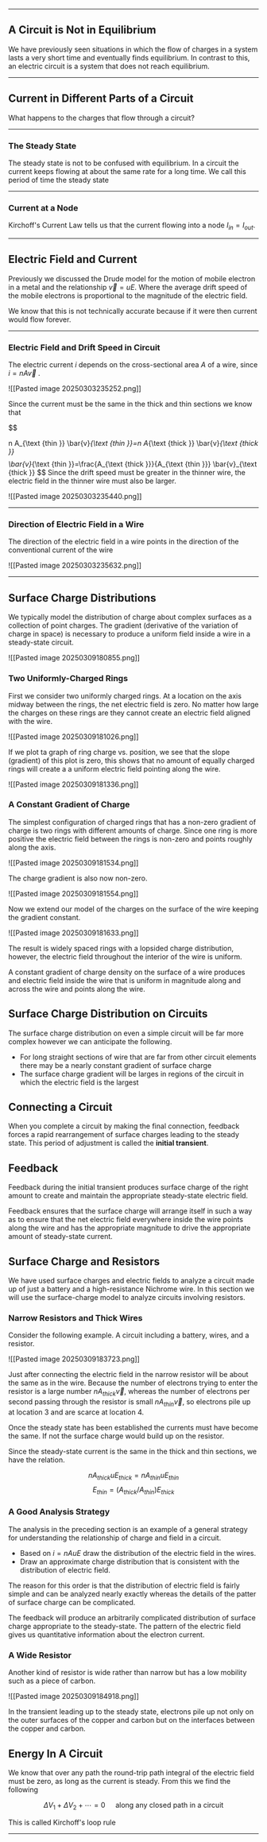 ___
## A Circuit is Not in Equilibrium
We have previously seen situations in which the flow of charges in a system lasts a very short time and eventually finds equilibrium. In contrast to this, an electric circuit is a system that does not reach equilibrium.

___
## Current in Different Parts of a Circuit
What happens to the charges that flow through a circuit? 

___
### The Steady State
The steady state is not to be confused with equilibrium. In a circuit the current keeps flowing at about the same rate for a long time. We call this period of time the steady state

___
### Current at a Node
Kirchoff's Current Law tells us that the current flowing into a node $I_{in} = I_{out}$.

___
## Electric Field and Current
Previously we discussed the Drude model for the motion of mobile electron in a metal and the relationship $\vec{v} = uE$. Where the average drift speed of the mobile electrons is proportional to the magnitude of the electric field.

We know that this is not technically accurate because if it were then current would flow forever.

___
### Electric Field and Drift Speed in Circuit
The electric current $i$ depends on the cross-sectional area $A$ of a wire, since $i = nA\vec{v}$ . 

![[Pasted image 20250303235252.png]]


Since the current must be the same in the thick and thin sections we know that

$$

n A_{\text {thin }} \bar{v}_{\text {thin }}=n A_{\text {thick }} \bar{v}_{\text {thick }} 
$$
$$
\bar{v}_{\text {thin }}=\frac{A_{\text {thick }}}{A_{\text {thin }}} \bar{v}_{\text {thick }}
$$
Since the drift speed must  be greater in the thinner wire, the electric field in the thinner wire must also be larger.

![[Pasted image 20250303235440.png]]

___
### Direction of Electric Field in a Wire
The direction of the electric field in a wire points in the direction of the conventional current of the wire

![[Pasted image 20250303235632.png]]

___
## Surface Charge Distributions
We typically model the distribution of charge about complex surfaces as a collection of point charges. The gradient (derivative of the variation of charge in space) is necessary to produce a uniform field inside a wire in a steady-state circuit.

![[Pasted image 20250309180855.png]]

### Two Uniformly-Charged Rings
First we consider two uniformly charged rings. At a location on the axis midway between the rings, the net electric field is zero. No matter how large the charges on these rings are they cannot create an electric field aligned with the wire.

![[Pasted image 20250309181026.png]]

If we plot ta graph of ring charge vs. position, we see that the slope (gradient) of this plot is zero, this shows that no amount of equally charged rings will create a a uniform electric field pointing along the wire.

![[Pasted image 20250309181336.png]]

### A Constant Gradient of Charge
The simplest configuration of charged rings that has a non-zero gradient of charge is two rings with different amounts of charge. Since one ring is more positive the electric field between the rings is non-zero and points roughly along the axis.

![[Pasted image 20250309181534.png]]

The charge gradient is also now non-zero.

![[Pasted image 20250309181554.png]]

Now we extend our model of the charges on the surface of the wire keeping the gradient constant.

![[Pasted image 20250309181633.png]]

The result is widely spaced rings with a lopsided charge distribution, however, the electric field throughout the interior of the wire is uniform.

A constant gradient of charge density on the surface of a wire produces and electric field inside the wire that is uniform in magnitude along and across the wire and points along the wire.

## Surface Charge Distribution on Circuits
The surface charge distribution on even a simple circuit will be far more complex however we can anticipate the following.

* For long straight sections of wire that are far from other circuit elements there may be a nearly constant gradient of surface charge
* The surface charge gradient will be larges in regions of the circuit in which the electric field is the largest

## Connecting a Circuit
When you complete a circuit by making the final connection, feedback forces a rapid rearrangement of surface charges leading to the steady state. This period of adjustment is called the **initial transient**.

## Feedback
Feedback during the initial transient produces surface charge of the right amount to create and maintain the appropriate steady-state electric field.

Feedback ensures that the surface charge will arrange itself in such a way as to ensure that the net electric field everywhere inside the wire points along the wire and has the appropriate magnitude to drive the appropriate amount of steady-state current.

## Surface Charge and Resistors
We have used surface charges and electric fields to analyze a circuit made up of just a battery and a high-resistance Nichrome wire. In this section we will use the surface-charge model to analyze circuits involving resistors.

### Narrow Resistors and Thick Wires
Consider the following example. A circuit including a battery, wires, and a resistor.

![[Pasted image 20250309183723.png]]

Just after connecting the electric field in the narrow resistor will be about the same as in the wire. Because the number of electrons trying to enter the resistor is a large number $nA_{thick}\vec{v}$, whereas the number of electrons per second passing through the resistor is small $nA_{thin}\vec{v}$, so electrons pile up at location 3 and are scarce at location 4.

Once the steady state has been established the currents must have become the same. If not the surface charge would build up on the resistor.

Since the steady-state current is the same in the thick and thin sections, we have the relation.

$$
nA_{thick}uE_{thick} = nA_{thin}uE_{thin}
$$
$$
E_{thin} = (A_{thick}/A_{thin})E_{thick}
$$

### A Good Analysis Strategy
The analysis in the preceding section is an example of a general strategy for understanding the relationship of charge and field in a circuit.

* Based on $i = nAuE$ draw the distribution of the electric field in the wires.
* Draw an approximate charge distribution that is consistent with the distribution of electric field.

The reason for this order is that the distribution of electric field is fairly simple and can be analyzed nearly exactly whereas the details of the patter of surface charge can be complicated.

The feedback will produce an arbitrarily complicated distribution of surface charge appropriate to the steady-state. The pattern of the electric field gives us quantitative information about the electron current.

### A Wide Resistor
Another kind of resistor is wide rather than narrow but has a low mobility such as a piece of carbon.

![[Pasted image 20250309184918.png]]

In the transient leading up to the steady state, electrons pile up not only on the outer surfaces of the copper and carbon but on the interfaces between the copper and carbon. 

## Energy In A Circuit
We know that over any path the round-trip path integral of the electric field must be zero, as long as the current is steady. From this we find the following

$$
\Delta V_1+\Delta V_2+\cdots=0 \quad \text { along any closed path in a circuit }
$$

This is called Kirchoff's loop rule
___

